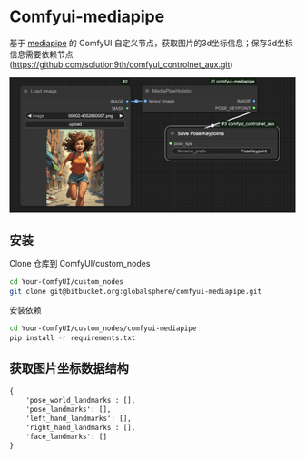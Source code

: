 # Comfyui-mediapipe
基于 [mediapipe](https://github.com/google-ai-edge/mediapipe) 的 ComfyUI 自定义节点，获取图片的3d坐标信息；保存3d坐标信息需要依赖节点(https://github.com/solution9th/comfyui_controlnet_aux.git)

![example image](example.png)
## 安装

Clone 仓库到 ComfyUI/custom_nodes

```bash
cd Your-ComfyUI/custom_nodes
git clone git@bitbucket.org:globalsphere/comfyui-mediapipe.git
```

安装依赖

```bash
cd Your-ComfyUI/custom_nodes/comfyui-mediapipe
pip install -r requirements.txt
```

## 获取图片坐标数据结构
```
{
    'pose_world_landmarks': [],
    'pose_landmarks': [],
    'left_hand_landmarks': [],
    'right_hand_landmarks': [],
    'face_landmarks': []
}